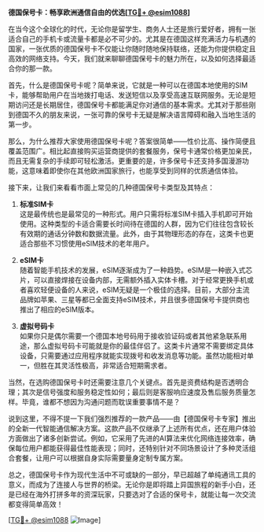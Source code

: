 **德国保号卡：畅享欧洲通信自由的优选[[TG💪+ @esim1088](https://t.me/s/esim1088)]**

在当今这个全球化的时代，无论你是留学生、商务人士还是旅行爱好者，拥有一张适合自己的手机卡或流量卡都是必不可少的。尤其是在德国这样充满活力与机遇的国家，一张优质的德国保号卡不仅能让你随时随地保持联络，还能为你提供稳定且高效的网络支持。今天，我们就来聊聊德国保号卡的魅力所在，以及如何选择最适合你的那一款。

首先，什么是德国保号卡呢？简单来说，它就是一种可以在德国本地使用的SIM卡，能够帮助用户在当地拨打电话、发送短信以及享受高速互联网服务。无论是短期访问还是长期居住，德国保号卡都能满足你对通信的基本需求。尤其对于那些刚到德国不久的朋友来说，一张可靠的保号卡无疑是解决语言障碍和融入当地生活的第一步。

那么，为什么推荐大家使用德国保号卡呢？答案很简单——性价比高、操作简便且覆盖范围广。相比起直接购买运营商提供的套餐服务，保号卡通常价格更加亲民，而且无需复杂的手续即可轻松激活。更重要的是，许多保号卡还支持多国漫游功能，这意味着即使你在其他欧洲国家旅行，也能享受到同样的优质通信体验。

接下来，让我们来看看市面上常见的几种德国保号卡类型及其特点：

1. **标准SIM卡**  
   这是最传统也是最常见的一种形式。用户只需将标准SIM卡插入手机即可开始使用。这种类型的卡适合需要长时间待在德国的人群，因为它们往往包含较长有效期的通话分钟数和数据流量。此外，由于其物理形态的存在，这类卡也更适合那些不习惯使用eSIM技术的老年用户。

2. **eSIM卡**  
   随着智能手机技术的发展，eSIM逐渐成为了一种趋势。eSIM是一种嵌入式芯片，可以直接焊接在设备内部，无需额外插入实体卡槽。对于经常更换手机或者喜欢轻便设备的人来说，eSIM无疑是一个极佳的选择。目前，大部分主流品牌如苹果、三星等都已全面支持eSIM技术，并且很多德国保号卡提供商也推出了相应的eSIM版本。

3. **虚拟号码卡**  
   如果你只是偶尔需要一个德国本地号码用于接收验证码或者其他紧急联系用途，那么虚拟号码卡可能就是你的最佳伴侣了。这类卡片通常不需要绑定具体设备，只需要通过应用程序就能实现拨号和收发消息等功能。虽然功能相对单一，但胜在其灵活性极高，非常适合短期需求者。

当然，在选购德国保号卡时还需要注意几个关键点。首先是资费结构是否透明合理；其次是信号强度和服务稳定性如何；最后则是客服响应速度及售后服务质量怎样。毕竟，谁都不想因为沟通问题而耽误重要事情不是？

说到这里，不得不提一下我们强烈推荐的一款产品——由【德国保号卡专家】推出的全新一代智能通信解决方案。这款产品不仅继承了上述所有优点，还在用户体验方面做出了诸多创新尝试。例如，它采用了先进的AI算法来优化网络连接效率，确保每位用户都能获得最佳性能表现；同时，还特别针对不同场景设计了多种灵活组合套餐，让用户可以根据自身实际需要量身定制专属方案。

总之，德国保号卡作为现代生活中不可或缺的一部分，早已超越了单纯通讯工具的意义，而成为了连接人与世界的桥梁。无论你是即将踏上异国旅程的新手小白，还是已经在海外打拼多年的资深玩家，只要选对了合适的保号卡，就能让每一次交流都变得简单高效！

[[TG💪+ @esim1088](https://t.me/s/esim1088) ![Image](https://i.postimg.cc/4NQfJmqS/Snipaste-2025-05-13-00-14-12.png)]